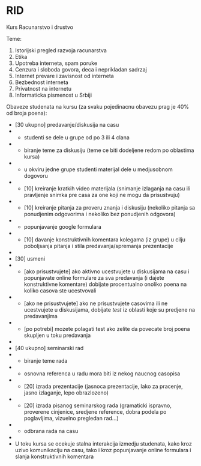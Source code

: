 # RID
Kurs Racunarstvo i drustvo

Teme:
1) Istorijski pregled razvoja racunarstva
2) Etika
3) Upotreba interneta, spam poruke
4) Cenzura i sloboda govora, deca i neprikladan sadrzaj
5) Internet prevare i zavisnost od interneta
6) Bezbednost interneta
7) Privatnost na internetu
8) Informaticka pismenost u Srbiji

Obaveze studenata na kursu (za svaku pojedinacnu obavezu prag je 40% od broja poena):

- [30 ukupno] predavanje/diskusija na casu
- - studenti se dele u grupe od po 3 ili 4 clana 
- - biranje teme za diskusiju (teme ce biti dodeljene redom po oblastima kursa)
- - u okviru jedne grupe studenti materijal dele u medjusobnom dogovoru
- - [10] kreiranje kratkih video materijala (snimanje izlaganja na casu ili pravljenje snimka pre casa za one koji ne mogu da prisustvuju)
- - [10] kreiranje pitanja za proveru znanja i diskusiju (nekoliko pitanja sa ponudjenim odgovorima i nekoliko bez ponudjenih odgovora)
- - popunjavanje google formulara 
- - [10] davanje konstruktivnih komentara kolegama (iz grupe) u cilju poboljsanja pitanja i stila predavanja/spremanja prezentacije
-
- [30] usmeni
- - [ako prisustvujete] ako aktivno ucestvujete u diskusijama na casu i popunjavate online formulare za sva predavanja (i dajete konstruktivne komentare) dobijate procentualno onoliko poena na koliko casova ste ucestvovali
- - [ako ne prisustvujete] ako ne prisustvujete casovima ili ne ucestvujete u diskusijama, dobijate _test_ iz oblasti koje su predjene na predavanjima
- - [po potrebi] mozete polagati test ako zelite da povecate broj poena skupljen u toku predavanja
-
- [40 ukupno] seminarski rad
- - biranje teme rada
- - osnovna referenca u radu mora biti iz nekog naucnog casopisa
- - [20] izrada prezentacije (jasnoca prezentacije, lako za pracenje, jasno izlaganje, lepo obrazlozeno)
- - [20] izrada pisanog seminarskog rada (gramaticki ispravno, proverene cinjenice, sredjene reference, dobra podela po poglavljima, vizuelno pregledan rad...)
- - odbrana rada na casu
-
- U toku kursa se ocekuje stalna interakcija izmedju studenata, kako kroz uzivo komunikaciju na casu, tako i kroz popunjavanje online formulara i slanja konstruktivnih komentara
